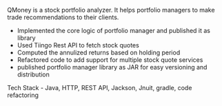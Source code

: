 
QMoney is a stock portfolio analyzer. It helps portfolio managers to make trade recommendations to their clients.
- Implemented the core logic of portfolio manager and published it as library
- Used Tiingo Rest API to fetch stock quotes
- Computed the annulized returns based on holding period
- Refactored code to add support for multiple stock quote services
- published portfolio manager library as JAR for easy versioning and distribution

Tech Stack - Java, HTTP, REST API, Jackson, Jnuit, gradle, code refactoring
